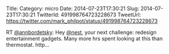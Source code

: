 Title: 
Category: micro
Date: 2014-07-23T17:30:21
Slug: 2014-07-23T17:30:21
TwitterId: 491998764723228673
TweetUrl: https://twitter.com/mark_philpot/status/491998764723228673

RT [@annbordetsky](https://twitter.com/annbordetsky): Hey [@nest](https://twitter.com/nest), your next challenge: redesign entertainment gadgets. Many more hrs spent looking at this than thermostat. http…